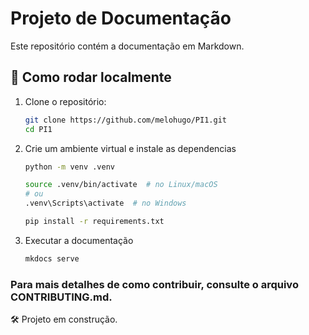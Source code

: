 # Projeto de Documentação

Este repositório contém a documentação em Markdown.

## 🚀 Como rodar localmente

1. Clone o repositório:

    ```bash
    git clone https://github.com/melohugo/PI1.git
    cd PI1
    ```

2. Crie um ambiente virtual e instale as dependencias

    ```bash
    python -m venv .venv

    source .venv/bin/activate  # no Linux/macOS
    # ou
    .venv\Scripts\activate  # no Windows

    pip install -r requirements.txt
    ```

3. Executar a documentação

    ```bash
    mkdocs serve
    ```

### Para mais detalhes de como contribuir, consulte o arquivo CONTRIBUTING.md.

🛠️ Projeto em construção.
